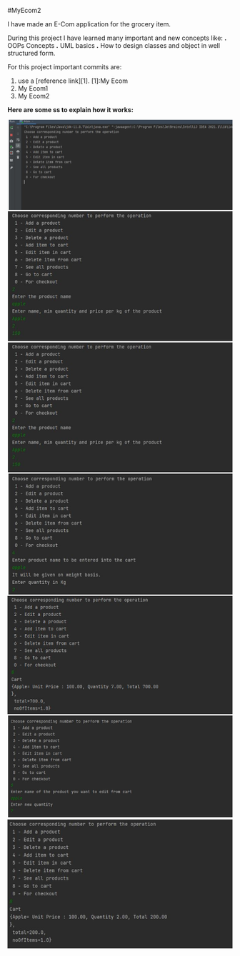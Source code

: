 #MyEcom2

I have made an E-Com application for the grocery item.

During this project I have learned many important  and new concepts like:
 **.** OOPs Concepts
**.** UML basics
 **.** How to design classes and object in well structured form.

For this project important commits are:
1. use a [reference link][1].
[1]:My Ecom
2. My Ecom1
3. My Ecom2

**Here are some ss to explain how it works:**

  ![img_2.png](img_2.png)
  ![img_3.png](img_3.png)
  ![img_4.png](img_4.png)
  ![img_5.png](img_5.png)
  ![img_6.png](img_6.png)
  ![img_7.png](img_7.png)
  ![img_9.png](img_9.png)